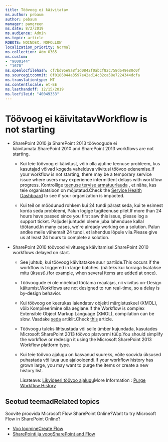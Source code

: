 ```yaml
---
title: Töövoog ei käivitatav
ms.author: pebaum
author: pebaum
manager: pamgreen
ms.date: 8/2/2019
ms.audience: Admin
ms.topic: article
ROBOTS: NOINDEX, NOFOLLOW
localization_priority: Normal
ms.collection: Adm_O365
ms.custom:
- "9000144"
- "1670"
ms.openlocfilehash: cf7bd95e9a8f1d0842f0abcf82c758d649e80c0f
ms.sourcegitcommit: 0f0186044a3597e42ad14c32ca58e7224344dcfa
ms.translationtype: MT
ms.contentlocale: et-EE
ms.lasthandoff: 12/15/2019
ms.locfileid: "40049333"
---
```

# <a name="workflow-is-not-starting"></a><span data-ttu-id="5a802-102">Töövoog ei käivitatav</span><span class="sxs-lookup"><span data-stu-id="5a802-102">Workflow is not starting</span></span>

- <span data-ttu-id="5a802-103">SharePoint 2010 ja SharePoint 2013 töövoogude ei käivitamata.</span><span class="sxs-lookup"><span data-stu-id="5a802-103">SharePoint 2010 and SharePoint 2013 workflows are not starting.</span></span>

    - <span data-ttu-id="5a802-104">Kui teie töövoog ei käivitust, võib olla ajutine teenuse probleem, kus kasutajad võivad kogeda vahelduva viivitusi töövoo edenemise.</span><span class="sxs-lookup"><span data-stu-id="5a802-104">If your workflow is not starting, there may be a temporary service issue where users may experience intermittent delays with workflow progress.</span></span> <span data-ttu-id="5a802-105">Kontrollige [teenuse tervise armatuurlauda](https:/admin.microsoft.com/AdminPortal/Home#/servicehealth) , et näha, kas teie organisatsioon on mõjutatud.</span><span class="sxs-lookup"><span data-stu-id="5a802-105">Check the [Service Health Dashboard](https:/admin.microsoft.com/AdminPortal/Home#/servicehealth) to see if your organization is impacted.</span></span>

    - <span data-ttu-id="5a802-106">Kui teil on möödunud rohkem kui 24 tundi pärast seda, kui te esimest korda seda probleemi, Palun logige tugiteenuse pilet.</span><span class="sxs-lookup"><span data-stu-id="5a802-106">If more than 24 hours have passed since you first saw this issue, please log a support ticket.</span></span> <span data-ttu-id="5a802-107">Paljudel juhtudel oleme juba lahenduse kallal töötanud.</span><span class="sxs-lookup"><span data-stu-id="5a802-107">In many cases, we're already working on a solution.</span></span> <span data-ttu-id="5a802-108">Palun andke meile vähemalt 24 tundi, et lahendus lõpule viia.</span><span class="sxs-lookup"><span data-stu-id="5a802-108">Please give us at least 24 hours to complete a solution.</span></span>

- <span data-ttu-id="5a802-109">SharePoint 2010 töövood viivitusega käivitamisel.</span><span class="sxs-lookup"><span data-stu-id="5a802-109">SharePoint 2010 workflows delayed on start.</span></span>

    - <span data-ttu-id="5a802-110">See juhtub, kui töövoog käivitatakse suur partiide.</span><span class="sxs-lookup"><span data-stu-id="5a802-110">This occurs if the workflow is triggered in large batches.</span></span> <span data-ttu-id="5a802-111">(näiteks kui korraga lisatakse mitu üksust).</span><span class="sxs-lookup"><span data-stu-id="5a802-111">(for example, when several items are added at once).</span></span>

    - <span data-ttu-id="5a802-112">Töövoogude ei ole mõeldud töötama reaalajas, nii viivitus on-Design käitumist.</span><span class="sxs-lookup"><span data-stu-id="5a802-112">Workflows are not designed to run real-time, so a delay is by-design behavior.</span></span>

   -  <span data-ttu-id="5a802-113">Kui töövoog on keerukas laiendatav objekti märgistuskeel (XMOL), võib Kompileerimine olla aeglane.</span><span class="sxs-lookup"><span data-stu-id="5a802-113">If the Workflow is complex Extensible Object Markup Language (XMOL), compilation can be slow.</span></span> <span data-ttu-id="5a802-114">Vaadake [seda](https://support.microsoft.com//kb/3043697) artiklit.</span><span class="sxs-lookup"><span data-stu-id="5a802-114">Check [this](https://support.microsoft.com//kb/3043697) article.</span></span>

    - <span data-ttu-id="5a802-115">Töövoogu tuleks lihtsustada või selle ümber kujundada, kasutades Microsoft SharePoint 2013 töövoo platvormi tüüp.</span><span class="sxs-lookup"><span data-stu-id="5a802-115">You should simplify the workflow or redesign it using the Microsoft SharePoint 2013 Workflow platform type.</span></span>

    - <span data-ttu-id="5a802-116">Kui teie töövoo ajalugu on kasvanud suureks, võite soovida üksused puhastada või luua uue ajalooloendi.</span><span class="sxs-lookup"><span data-stu-id="5a802-116">If your workflow history has grown large, you may want to purge the items or create a new history list.</span></span>

        <span data-ttu-id="5a802-117">Lisateave: [Likvideeri töövoo ajalugu](https://blogs.technet.microsoft.com/marj/2015/08/07/sharepoint-2010-workflows-best-practice-purge-workflow-history-list-items/)</span><span class="sxs-lookup"><span data-stu-id="5a802-117">More Information : [Purge Workflow History](https://blogs.technet.microsoft.com/marj/2015/08/07/sharepoint-2010-workflows-best-practice-purge-workflow-history-list-items/)</span></span>


## <a name="related-topics"></a><span data-ttu-id="5a802-118">Seotud teemad</span><span class="sxs-lookup"><span data-stu-id="5a802-118">Related topics</span></span>
<span data-ttu-id="5a802-119">Soovite proovida Microsoft Flow SharePoint Online?</span><span class="sxs-lookup"><span data-stu-id="5a802-119">Want to try Microsoft Flow in SharePoint Online?</span></span>
- [<span data-ttu-id="5a802-120">Voo loomine</span><span class="sxs-lookup"><span data-stu-id="5a802-120">Create Flow</span></span>](https://support.office.com/article/Create-a-flow-for-a-list-or-library-in-SharePoint-Online-or-OneDrive-for-Business-a9c3e03b-0654-46af-a254-20252e580d01) 
- [<span data-ttu-id="5a802-121">SharePointi ja voog</span><span class="sxs-lookup"><span data-stu-id="5a802-121">SharePoint and Flow</span></span>](https://flow.microsoft.com/blog/sharepoint-and-flow/) 


